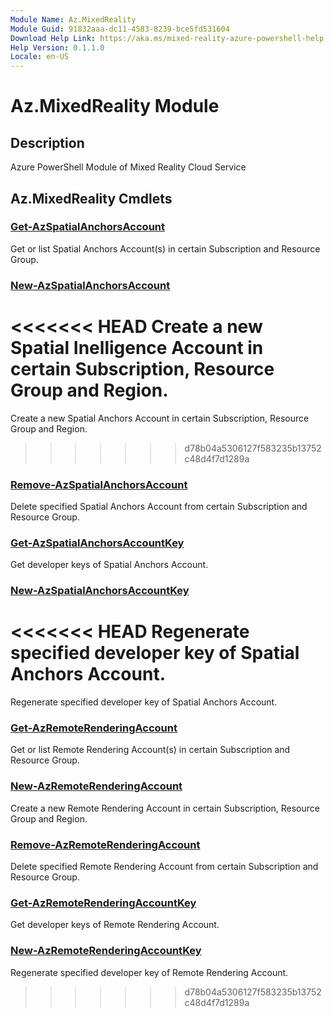 ```yaml
---
Module Name: Az.MixedReality
Module Guid: 91832aaa-dc11-4583-8239-bce5fd531604
Download Help Link: https://aka.ms/mixed-reality-azure-powershell-help
Help Version: 0.1.1.0
Locale: en-US
---
```


# Az.MixedReality Module
## Description
Azure PowerShell Module of Mixed Reality Cloud Service

## Az.MixedReality Cmdlets
### [Get-AzSpatialAnchorsAccount](Get-AzSpatialAnchorsAccount.md)
Get or list Spatial Anchors Account(s) in certain Subscription and Resource Group.

### [New-AzSpatialAnchorsAccount](New-AzSpatialAnchorsAccount.md)
<<<<<<< HEAD
Create a new Spatial Inelligence Account in certain Subscription, Resource Group and Region.
=======
Create a new Spatial Anchors Account in certain Subscription, Resource Group and Region.
>>>>>>> d78b04a5306127f583235b13752c48d4f7d1289a

### [Remove-AzSpatialAnchorsAccount](Remove-AzSpatialAnchorsAccount.md)
Delete specified Spatial Anchors Account from certain Subscription and Resource Group.

### [Get-AzSpatialAnchorsAccountKey](Get-AzSpatialAnchorsAccountKey.md)
Get developer keys of Spatial Anchors Account.

### [New-AzSpatialAnchorsAccountKey](New-AzSpatialAnchorsAccountKey.md)
<<<<<<< HEAD
Regenerate specified developer key of Spatial Anchors Account.
=======
Regenerate specified developer key of Spatial Anchors Account.

### [Get-AzRemoteRenderingAccount](Get-AzRemoteRenderingAccount.md)
Get or list Remote Rendering Account(s) in certain Subscription and Resource Group.

### [New-AzRemoteRenderingAccount](New-AzRemoteRenderingAccount.md)
Create a new Remote Rendering Account in certain Subscription, Resource Group and Region.

### [Remove-AzRemoteRenderingAccount](Remove-AzRemoteRenderingAccount.md)
Delete specified Remote Rendering Account from certain Subscription and Resource Group.

### [Get-AzRemoteRenderingAccountKey](Get-AzRemoteRenderingAccountKey.md)
Get developer keys of Remote Rendering Account.

### [New-AzRemoteRenderingAccountKey](New-AzRemoteRenderingAccountKey.md)
Regenerate specified developer key of Remote Rendering Account.
>>>>>>> d78b04a5306127f583235b13752c48d4f7d1289a
